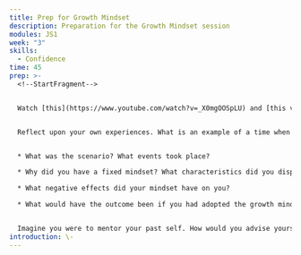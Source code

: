 ```yaml
---
title: Prep for Growth Mindset
description: Preparation for the Growth Mindset session
modules: JS1
week: "3"
skills:
  - Confidence
time: 45
prep: >-
  <!--StartFragment-->


  Watch [this](https://www.youtube.com/watch?v=_X0mgOOSpLU) and [this video](https://youtu.be/ELpfYCZa87g). Read [this article](https://www.skillpacks.com/personal-barriers-to-change/).


  Reflect upon your own experiences. What is an example of a time when you took a fixed mindset? Ask yourself the following questions:


  * What was the scenario? What events took place? 

  * Why did you have a fixed mindset? What characteristics did you display?

  * What negative effects did your mindset have on you?

  * What would have the outcome been if you had adopted the growth mindset? What benefits would you have experienced?


  Imagine you were to mentor your past self. How would you advise yourself in that moment to have a growth mindset? Make bullet points as detailed as possible.
introduction: \-
---
```

